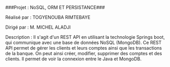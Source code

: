 ###Projet : NoSQL, ORM ET PERSISTANCE###


Réalisé par : 
TOGYENOUBA RIMTEBAYE      


Dirigé par :
M. MICHEL ALADJI



Description :
Il s'agit d'un REST API en utilisant la technologie Springs boot, qui 
communique avec une base de données NoSQL (MongoDB).
Ce REST API permet de gérer les clients et leurs comptes ainsi que les 
transactions de la banque.
On peut ainsi créer, modifier, supprimer des comptes et des clients.
Il permet de voir la connexion entre le Java et MongoDB.

